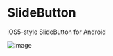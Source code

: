 # SlideButton
iOS5-style SlideButton for Android

![image](https://github.com/crowerly/SlideButton/blob/master/Screenshot_1511063647.png?raw=true)
